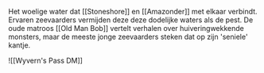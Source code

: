 Het woelige water dat [[Stoneshore]] en [[Amazonder]] met elkaar verbindt. Ervaren zeevaarders vermijden deze deze dodelijke waters als de pest. De oude matroos [[Old Man Bob]] vertelt verhalen over huiveringwekkende monsters, maar de meeste jonge zeevaarders steken dat op zijn 'seniele' kantje.

![[Wyvern's Pass DM]]